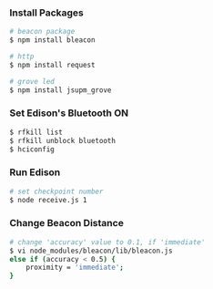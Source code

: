 ### Install Packages

```sh
# beacon package
$ npm install bleacon

# http
$ npm install request

# grove led
$ npm install jsupm_grove
```

### Set Edison's Bluetooth ON

```sh
$ rfkill list
$ rfkill unblock bluetooth
$ hciconfig
```

### Run Edison

```sh
# set checkpoint number
$ node receive.js 1

```


### Change Beacon Distance
```sh
# change 'accuracy' value to 0.1, if 'immediate'
$ vi node_modules/bleacon/lib/bleacon.js
else if (accuracy < 0.5) {
    proximity = 'immediate';
}
```
